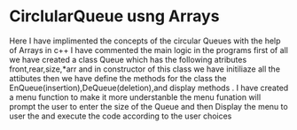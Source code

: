 # CirclularQueue usng Arrays
Here I have implimented the concepts of the circular Queues with the help of Arrays in c++ I have commented the  main logic in the programs 
first of all we  have created a class Queue which has the following atributes front,rear,size,*arr and in constructor of this class we have initiliaze all the attibutes then we have define the methods for the class the EnQueue(insertion),DeQueue(deletion),and display methods .
I have created a menu function to make it more understanble the menu funation will prompt the user to enter the size of the Queue and then Display the menu to user the and execute the code according to the user choices
